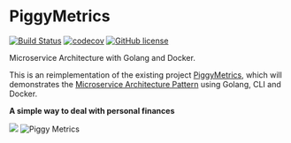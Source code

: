 # PiggyMetrics
[![Build Status](https://travis-ci.org/Am3o/PiggyMetrics.svg?branch=master)](https://travis-ci.org/Am3o/PiggyMetrics)
[![codecov](https://codecov.io/gh/Am3o/PiggyMetrics/branch/master/graph/badge.svg)](https://codecov.io/gh/Am3o/PiggyMetrics)
[![GitHub license](https://img.shields.io/github/license/mashape/apistatus.svg)](https://github.com/am3o/PiggyMetrics/blob/master/LICENCE)

Microservice Architecture with Golang and Docker.

This is an reimplementation of the existing project [PiggyMetrics](https://github.com/sqshq/PiggyMetrics), which will demonstrates the [Microservice Architecture Pattern](http://martinfowler.com/microservices/) using Golang, CLI and Docker.

**A simple way to deal with personal finances**

![](https://cloud.githubusercontent.com/assets/6069066/13864234/442d6faa-ecb9-11e5-9929-34a9539acde0.png)
![Piggy Metrics](https://cloud.githubusercontent.com/assets/6069066/13830155/572e7552-ebe4-11e5-918f-637a49dff9a2.gif)
